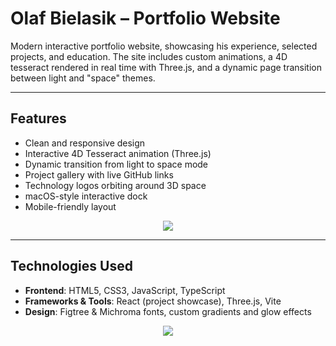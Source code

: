 
# Olaf Bielasik – Portfolio Website

Modern interactive portfolio website, showcasing his experience, selected projects, and education.
The site includes custom animations, a 4D tesseract rendered in real time with Three.js, and a dynamic page transition between light and "space" themes.

---

## Features

- Clean and responsive design
- Interactive 4D Tesseract animation (Three.js)
- Dynamic transition from light to space mode
- Project gallery with live GitHub links
- Technology logos orbiting around 3D space
- macOS-style interactive dock
- Mobile-friendly layout

<p align="center">
  <img src="portfolio.gif"/>
</p>

---

## Technologies Used

- **Frontend**: HTML5, CSS3, JavaScript, TypeScript  
- **Frameworks & Tools**: React (project showcase), Three.js, Vite  
- **Design**: Figtree & Michroma fonts, custom gradients and glow effects

<p align="center">
  <img src="portfolio2.gif"/>
</p>


